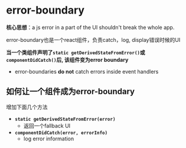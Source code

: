 # error-boundary

**核心思想**：a js error in a part of the UI shouldn't break the whole app.

error-boundary也是一个react组件，负责catch，log, display错误时候的UI

**当一个类组件声明了`static getDerivedStateFromError()`或`componentDidCatch()`后, 该组件变为error boundary**

- error-boundaries **do not** catch errors inside event handlers



## 如何让一个组件成为error-boundary

增加下面几个方法

- **`static getDerivedStateFromError(error)`**
  - 返回一个fallback UI
- **`componentDidCatch(error, errorInfo)`**
  - log error information